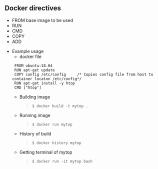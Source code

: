 
## Docker directives
   - FROM base image to be used
   - RUN
   - CMD
   - COPY
   - ADD
 
  + Example usage 
    - docker file
    ``` 
     FROM ubuntu:18.04
     RUN apt-get update
     COPY config /etc/config     /* Copies config file from host to container locaton /etc/config*/
     RUN apt-get install -y htop
     CMD ["htop"]
     ```
    - Building image
      > `$ docker build -t mytop .` 
    - Running image
      > `$ docker run mytop` 
    - History of build
      > `$ docker history mytop`
    - Getting terminal of mytop
      > `$ docker run -it mytop bash`
